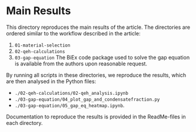 # Main Results

This directory reproduces the main results of the article. The directories are ordered similar to the workflow described in the article:
1. `01-material-selection`
2. `02-qeh-calculations`
3. `03-gap-equation`
The BiEx code package used to solve the gap equation is available from the authors upon reasonable request.

By running all scripts in these directories, we reproduce the results, which are then analysed in the Python files:
- `./02-qeh-calculations/02-qeh_analysis.ipynb`
- `./03-gap-equation/04_plot_gap_and_condensatefraction.py`
- `./03-gap-equation/05_gap_eq_heatmap.ipynb`.

Documentation to reproduce the results is provided in the ReadMe-files in each directory.